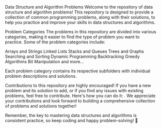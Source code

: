 Data Structure and Algorithm Problems
Welcome to the repository of data structure and algorithm problems! This repository is designed to provide a collection of common programming problems, along with their solutions, to help you practice and improve your skills in data structures and algorithms.

Problem Categories
The problems in this repository are divided into various categories, making it easier to find the type of problem you want to practice. Some of the problem categories include:

Arrays and Strings
Linked Lists
Stacks and Queues
Trees and Graphs
Searching and Sorting
Dynamic Programming
Backtracking
Greedy Algorithms
Bit Manipulation
and more...

Each problem category contains its respective subfolders with individual problem descriptions and solutions.

Contributions to this repository are highly encouraged! If you have a new problem and its solution to add, or if you find any issues with existing problems, feel free to contribute. Here's how you can do it:
.
We appreciate your contributions and look forward to building a comprehensive collection of problems and solutions together!

Remember, the key to mastering data structures and algorithms is consistent practice, so keep coding and happy problem-solving! 🚀
